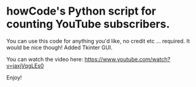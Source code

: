 howCode's Python script for counting YouTube subscribers.
========================================================

You can use this code for anything you'd like, no credit etc ... required. It would be nice though!
Added Tkinter GUI.

You can watch the video here: https://www.youtube.com/watch?v=jaxjVqgLEs0

Enjoy!
